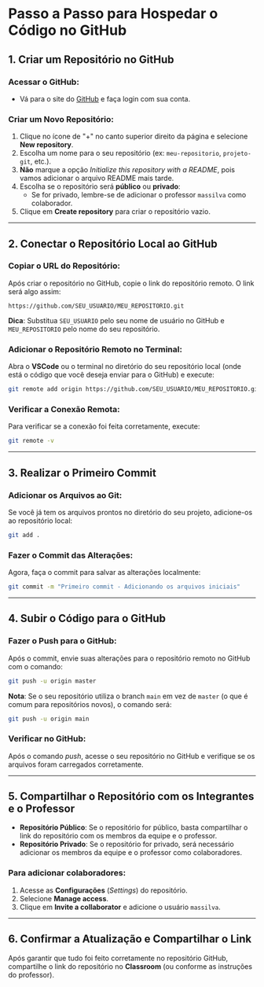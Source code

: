 # Passo a Passo para Hospedar o Código no GitHub

## 1. Criar um Repositório no GitHub

### Acessar o GitHub:
- Vá para o site do [GitHub](https://github.com) e faça login com sua conta.

### Criar um Novo Repositório:
1. Clique no ícone de "+" no canto superior direito da página e selecione **New repository**.
2. Escolha um nome para o seu repositório (ex: `meu-repositorio`, `projeto-git`, etc.).
3. **Não** marque a opção *Initialize this repository with a README*, pois vamos adicionar o arquivo README mais tarde.
4. Escolha se o repositório será **público** ou **privado**:
   - Se for privado, lembre-se de adicionar o professor `massilva` como colaborador.
5. Clique em **Create repository** para criar o repositório vazio.

---

## 2. Conectar o Repositório Local ao GitHub

### Copiar o URL do Repositório:
Após criar o repositório no GitHub, copie o link do repositório remoto. O link será algo assim:

```
https://github.com/SEU_USUARIO/MEU_REPOSITORIO.git
```

**Dica**: Substitua `SEU_USUARIO` pelo seu nome de usuário no GitHub e `MEU_REPOSITORIO` pelo nome do seu repositório.

### Adicionar o Repositório Remoto no Terminal:
Abra o **VSCode** ou o terminal no diretório do seu repositório local (onde está o código que você deseja enviar para o GitHub) e execute:

```bash
git remote add origin https://github.com/SEU_USUARIO/MEU_REPOSITORIO.git
```

### Verificar a Conexão Remota:
Para verificar se a conexão foi feita corretamente, execute:

```bash
git remote -v
```

---

## 3. Realizar o Primeiro Commit

### Adicionar os Arquivos ao Git:
Se você já tem os arquivos prontos no diretório do seu projeto, adicione-os ao repositório local:

```bash
git add .
```

### Fazer o Commit das Alterações:
Agora, faça o commit para salvar as alterações localmente:

```bash
git commit -m "Primeiro commit - Adicionando os arquivos iniciais"
```

---

## 4. Subir o Código para o GitHub

### Fazer o Push para o GitHub:
Após o commit, envie suas alterações para o repositório remoto no GitHub com o comando:

```bash
git push -u origin master
```

**Nota**: Se o seu repositório utiliza o branch `main` em vez de `master` (o que é comum para repositórios novos), o comando será:

```bash
git push -u origin main
```

### Verificar no GitHub:
Após o comando *push*, acesse o seu repositório no GitHub e verifique se os arquivos foram carregados corretamente.

---

## 5. Compartilhar o Repositório com os Integrantes e o Professor

- **Repositório Público**: Se o repositório for público, basta compartilhar o link do repositório com os membros da equipe e o professor.
- **Repositório Privado**: Se o repositório for privado, será necessário adicionar os membros da equipe e o professor como colaboradores.

### Para adicionar colaboradores:
1. Acesse as **Configurações** (*Settings*) do repositório.
2. Selecione **Manage access**.
3. Clique em **Invite a collaborator** e adicione o usuário `massilva`.

---

## 6. Confirmar a Atualização e Compartilhar o Link
Após garantir que tudo foi feito corretamente no repositório GitHub, compartilhe o link do repositório no **Classroom** (ou conforme as instruções do professor).
